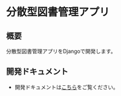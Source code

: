 # 分散型図書管理アプリ

## 概要
分散型図書管理アプリをDjangoで開発します。

## 開発ドキュメント
- 開発ドキュメントは[こちら](docs/README.md)をご覧ください。

